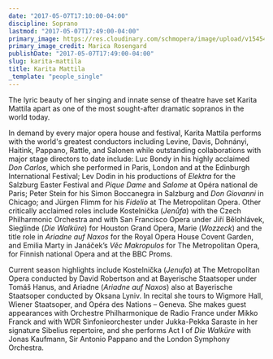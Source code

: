 ```yaml
---
date: "2017-05-07T17:10:00-04:00"
discipline: Soprano
lastmod: "2017-05-07T17:49:00-04:00"
primary_image: https://res.cloudinary.com/schmopera/image/upload/v1545409169/media/webhook-uploads/1494191439723/2017-05-08---Karita-Mattila-Marica-Rosengard.jpg.jpg
primary_image_credit: Marica Rosengard
publishDate: "2017-05-07T17:49:00-04:00"
slug: karita-mattila
title: Karita Mattila
_template: "people_single"
---
```


The lyric beauty of her singing and innate sense of theatre have set Karita Mattila apart as one of the most sought-after dramatic sopranos in the world today.

In demand by every major opera house and festival, Karita Mattila performs with the world's greatest conductors including Levine, Davis, Dohnányi, Haitink, Pappano, Rattle, and Salonen while outstanding collaborations with major stage directors to date include: Luc Bondy in his highly acclaimed *Don Carlos*, which she performed in Paris, London and at the Edinburgh International Festival; Lev Dodin in his productions of *Elektra* for the Salzburg Easter Festival and *Pique Dame* and *Salome* at Opéra national de Paris; Peter Stein for his Simon Boccanegra in Salzburg and *Don Giovanni* in Chicago; and Jürgen Flimm for his *Fidelio* at The Metropolitan Opera. Other critically acclaimed roles include Kostelnička (*Jenůfa*) with the Czech Philharmonic Orchestra and with San Francisco Opera under Jiří Bĕlohlávek, Sieglinde (*Die Walküre*) for Houston Grand Opera, Marie (*Wozzeck*) and the title role in *Ariadne auf Naxos* for the Royal Opera House Covent Garden, and Emilia Marty in Janáček’s *Věc Makropulos* for The Metropolitan Opera, for Finnish national Opera and at the BBC Proms.

Current season highlights include Kostelnička (*Jenufa*) at The Metropolitan Opera conducted by David Robertson and at Bayerische Staatsoper under Tomáš Hanus, and Ariadne (*Ariadne auf Naxos*) also at Bayerische Staatsoper conducted by Oksana Lyniv. In recital she tours to Wigmore Hall, Wiener Staatsoper, and Opéra des Nations – Geneva. She makes guest appearances with Orchestre Philharmonique de Radio France under Mikko Franck and with WDR Sinfonieorchester under Jukka-Pekka Saraste in her signature Sibelius repertoire, and she performs Act I of *Die Walküre* with Jonas Kaufmann, Sir Antonio Pappano and the London Symphony Orchestra.
